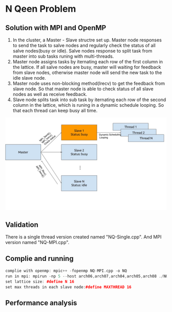 # N Qeen Problem 
## Solution with MPI and OpenMP
1. In the cluster, a Master - Slave structre set up. Master node responses to send the task to salve nodes and regularly check the status of all salve nodes(busy or idle). Salve nodes response to split task from master into sub tasks runing with multi-threads.
2. Master node assigns tasks by iternating each row of the first column in the lattice. If all salve nodes are busy, master will waiting for feedback from slave nodes, otherwise master node will send the new task to the idle slave node.
3. Master node uses non-blocking method(Irecv) to get the feedback from slave node. So that master node is able to check status of all slave nodes as well as receive feedback.
4. Slave node splits task into sub task by iternating each row of the second column in the lattice, which is runing in a dynamic schedule looping. So that each thread can keep busy all time.

![img](imgs/stra.jpg)

## Validation
There is a single thread version created named "NQ-Single.cpp". And MPI version named "NQ-MPI.cpp".

## Complie and running
```c++
complie with openmp: mpic++ -fopenmp NQ-MPI.cpp -o NQ
run in mpi: mpirun -np 5 --host arch06,arch07,arch04,arch05,arch08 ./NQ
set lattice size: #define N 16
set max threads in each slave node:#define MAXTHREAD 16
```

## Performance analysis

